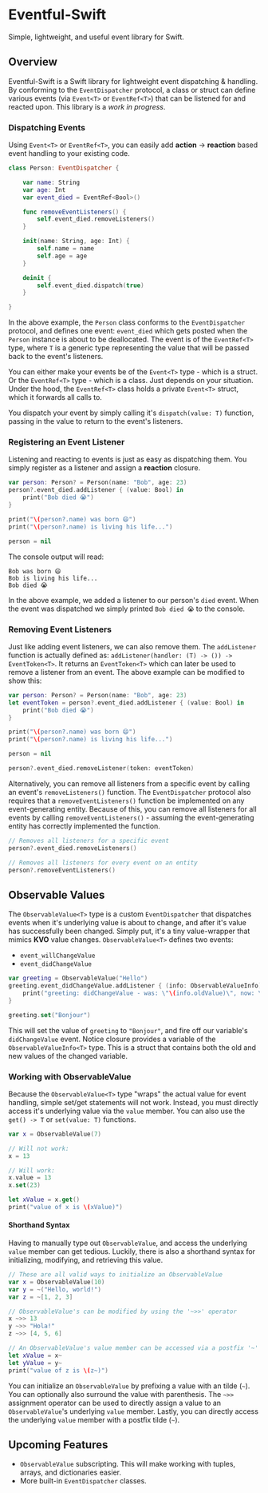 # Eventful-Swift
Simple, lightweight, and useful event library for Swift.

## Overview
Eventful-Swift is a Swift library for lightweight event dispatching & handling. By conforming to the `EventDispatcher` protocol, a class or struct can define various events (via `Event<T>` or `EventRef<T>`) that can be listened for and reacted upon. This library is a _work in progress_.

### Dispatching Events
Using `Event<T>` or `EventRef<T>`, you can easily add **action** → **reaction** based event handling to your existing code.

```swift
class Person: EventDispatcher {

    var name: String
    var age: Int
    var event_died = EventRef<Bool>()

    func removeEventListeners() {
        self.event_died.removeListeners()
    }

    init(name: String, age: Int) {
        self.name = name
        self.age = age
    }

    deinit {
        self.event_died.dispatch(true)
    }

}
```
In the above example, the `Person` class conforms to the `EventDispatcher` protocol, and defines one event: `event_died` which gets posted when the `Person` instance is about to be deallocated. The event is of the `EventRef<T>` type, where `T` is a generic type representing the value that will be passed back to the event's listeners.

You can either make your events be of the `Event<T>` type - which is a struct. Or the `EventRef<T>` type - which is a class. Just depends on your situation. Under the hood, the `EventRef<T>` class holds a private `Event<T>` struct, which it forwards all calls to.

You dispatch your event by simply calling it's `dispatch(value: T)` function, passing in the value to return to the event's listeners.

### Registering an Event Listener
Listening and reacting to events is just as easy as dispatching them. You simply register as a listener and assign a **reaction** closure.

```swift
var person: Person? = Person(name: "Bob", age: 23)
person?.event_died.addListener { (value: Bool) in
    print("Bob died 😭")
}

print("\(person?.name) was born 😄")
print("\(person?.name) is living his life...")

person = nil
```
The console output will read:

```
Bob was born 😄
Bob is living his life...
Bob died 😭
```

In the above example, we added a listener to our person's `died` event. When the event was dispatched we simply printed `Bob died 😭` to the console.

### Removing Event Listeners
Just like adding event listeners, we can also remove them. The `addListener` function is actually defined as: `addListener(handler: (T) -> ()) -> EventToken<T>`. It returns an `EventToken<T>` which can later be used to remove a listener from an event. The above example can be modified to show this:

```swift
var person: Person? = Person(name: "Bob", age: 23)
let eventToken = person?.event_died.addListener { (value: Bool) in
    print("Bob died 😭")
}

print("\(person?.name) was born 😄")
print("\(person?.name) is living his life...")

person = nil

person?.event_died.removeListener(token: eventToken)
```

Alternatively, you can remove all listeners from a specific event by calling an event's `removeListeners()` function. The `EventDispatcher` protocol also requires that a `removeEventListeners()` function be implemented on any event-generating entity. Because of this, you can remove all listeners for all events by calling `removeEventListeners()` - assuming the event-generating entity has correctly implemented the function.

```swift
// Removes all listeners for a specific event
person?.event_died.removeListeners()

// Removes all listeners for every event on an entity
person?.removeEventListeners()
```

## Observable Values
The `ObservableValue<T>` type is a custom `EventDispatcher` that dispatches events when it's underlying value is about to change, and after it's value has successfully been changed. Simply put, it's a tiny value-wrapper that mimics **KVO** value changes. `ObservableValue<T>` defines two events:

- `event_willChangeValue`
- `event_didChangeValue`

```swift
var greeting = ObservableValue("Hello")
greeting.event_didChangeValue.addListener { (info: ObservableValueInfo)
    print("greeting: didChangeValue - was: \"\(info.oldValue)\", now: \"\(info.newValue)\"")
}

greeting.set("Bonjour")
```

This will set the value of `greeting` to `"Bonjour"`, and fire off our variable's `didChangeValue` event. Notice closure provides a variable of the `ObservableValueInfo<T>` type. This is a struct that contains both the old and new values of the changed variable.

### Working with ObservableValue
Because the `ObservableValue<T>` type "wraps" the actual value for event handling, simple set/get statements will not work. Instead, you must directly access it's underlying value via the `value` member. You can also use the `get() -> T` or `set(value: T)` functions.

```swift
var x = ObservableValue(7)

// Will not work:
x = 13

// Will work:
x.value = 13
x.set(23)

let xValue = x.get()
print("value of x is \(xValue)")
```

#### Shorthand Syntax
Having to manually type out `ObservableValue`, and access the underlying `value` member can get tedious. Luckily, there is also a shorthand syntax for initializing, modifying, and retrieving this value.

```swift
// These are all valid ways to initialize an ObservableValue
var x = ObservableValue(10)
var y = ~("Hello, world!")
var z = ~[1, 2, 3]

// ObservableValue's can be modified by using the '~>>' operator
x ~>> 13
y ~>> "Hola!"
z ~>> [4, 5, 6]

// An ObservableValue's value member can be accessed via a postfix '~'
let xValue = x~
let yValue = y~
print("value of z is \(z~)")
```

You can initialize an `ObservableValue` by prefixing a value with an tilde (`~`). You can optionally also surround the value with parenthesis. The `~>>` assignment operator can be used to directly assign a value to an `ObservableValue`'s underlying `value` member. Lastly, you can directly access the underlying `value` member with a postfix tilde (`~`).

## Upcoming Features
- `ObservableValue` subscripting. This will make working with tuples, arrays, and dictionaries easier.
- More built-in `EventDispatcher` classes.
